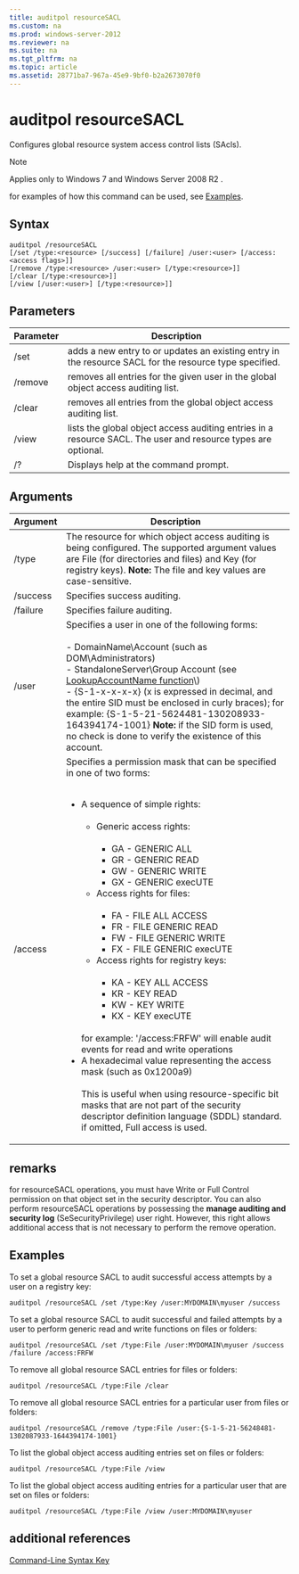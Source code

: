 ```yaml
---
title: auditpol resourceSACL
ms.custom: na
ms.prod: windows-server-2012
ms.reviewer: na
ms.suite: na
ms.tgt_pltfrm: na
ms.topic: article
ms.assetid: 28771ba7-967a-45e9-9bf0-b2a2673070f0
---
```

# auditpol resourceSACL
Configures global resource system access control lists \(SAcls\).

> [!NOTE]
> Applies only to  Windows 7  and  Windows Server 2008 R2 .

for examples of how this command can be used, see [Examples](#BKMK_Examples).

## Syntax

```
auditpol /resourceSACL
[/set /type:<resource> [/success] [/failure] /user:<user> [/access:<access flags>]]
[/remove /type:<resource> /user:<user> [/type:<resource>]]
[/clear [/type:<resource>]]
[/view [/user:<user>] [/type:<resource>]]
```

## Parameters

|Parameter|Description|
|-------------|---------------|
|\/set|adds a new entry to or updates an existing entry in the resource SACL for the resource type specified.|
|\/remove|removes all entries for the given user in the global object access auditing list.|
|\/clear|removes all entries from the global object access auditing list.|
|\/view|lists the global object access auditing entries in a resource SACL. The user and resource types are optional.|
|\/?|Displays help at the command prompt.|

## Arguments

|Argument|Description|
|------------|---------------|
|\/type|The resource for which object access auditing is being configured. The supported argument values are File \(for directories and files\) and Key \(for registry keys\). **Note:** The file and key values are case\-sensitive.|
|\/success|Specifies success auditing.|
|\/failure|Specifies failure auditing.|
|\/user|Specifies a user in one of the following forms:<br /><br />-   DomainName\\Account \(such as DOM\\Administrators\)<br />-   StandaloneServer\\Group Account \(see [LookupAccountName function](http://msdn.microsoft.com/library/windows/desktop/aa379159(v=vs.85).aspx)\)<br />-   {S\-1\-x\-x\-x\-x} \(x is expressed in decimal, and the entire SID must be enclosed in curly braces\); for example: {S\-1\-5\-21\-5624481\-130208933\-164394174\-1001} **Note:**     if the SID form is used, no check is done to verify the existence of this account.|
|\/access|Specifies a permission mask that can be specified in one of two forms:<br /><br /><ul><li>A sequence of simple rights:<br /><br /><ul><li>Generic access rights:<br /><br /><ul><li>GA \- GENERIC ALL</li><li>GR \- GENERIC READ</li><li>GW \- GENERIC WRITE</li><li>GX \- GENERIC execUTE</li></ul></li><li>Access rights for files:<br /><br /><ul><li>FA \- FILE ALL ACCESS</li><li>FR \- FILE GENERIC READ</li><li>FW \- FILE GENERIC WRITE</li><li>FX \- FILE GENERIC execUTE</li></ul></li><li>Access rights for registry keys:<br /><br /><ul><li>KA \- KEY ALL ACCESS</li><li>KR \- KEY READ</li><li>KW \- KEY WRITE</li><li>KX \- KEY execUTE</li></ul></li></ul><br />    for example: '\/access:FRFW' will enable audit events for read and write operations</li><li>A hexadecimal value representing the access mask \(such as 0x1200a9\)<br /><br />    This is useful when using resource\-specific bit masks that are not part of the security descriptor definition language \(SDDL\) standard. if omitted, Full access is used.</li></ul>|

## remarks
for resourceSACL operations, you must have Write or Full Control permission on that object set in the security descriptor. You can also perform resourceSACL operations by possessing the **manage auditing and security log** \(SeSecurityPrivilege\) user right. However, this right allows additional access that is not necessary to perform the remove operation.

## <a name="BKMK_Examples"></a>Examples
To set a global resource SACL to audit successful access attempts by a user on a registry key:

```
auditpol /resourceSACL /set /type:Key /user:MYDOMAIN\myuser /success
```

To set a global resource SACL to audit successful and failed attempts by a user to perform generic read and write functions on files or folders:

```
auditpol /resourceSACL /set /type:File /user:MYDOMAIN\myuser /success /failure /access:FRFW
```

To remove all global resource SACL entries for files or folders:

```
auditpol /resourceSACL /type:File /clear
```

To remove all global resource SACL entries for a particular user from files or folders:

```
auditpol /resourceSACL /remove /type:File /user:{S-1-5-21-56248481-1302087933-1644394174-1001}
```

To list the global object access auditing entries set on files or folders:

```
auditpol /resourceSACL /type:File /view
```

To list the global object access auditing entries for a particular user that are set on files or folders:

```
auditpol /resourceSACL /type:File /view /user:MYDOMAIN\myuser
```

## additional references
[Command-Line Syntax Key](../commandline-syntax-key.md)


